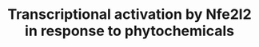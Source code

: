 ---
annotations:
- id: PW:0000369
  parent: regulatory pathway
  type: Pathway Ontology
  value: nuclear factor, erythroid 2 like 2 signaling pathway
authors:
- MaintBot
- Ddigles
- Eweitz
description: Based on [http://www.nature.com/nrc/journal/v3/n10/fig_tab/nrc1189_F4.html
  Surh, 2003, figure 4].
last-edited: 2021-05-16
organisms:
- Rattus norvegicus
redirect_from:
- /index.php/Pathway:WP1280
- /instance/WP1280
- /instance/WP1280_rr117033
revision: r117033
schema-jsonld:
- '@context': https://schema.org/
  '@id': https://wikipathways.github.io/pathways/WP1280.html
  '@type': Dataset
  creator:
    '@type': Organization
    name: WikiPathways
  description: Based on [http://www.nature.com/nrc/journal/v3/n10/fig_tab/nrc1189_F4.html
    Surh, 2003, figure 4].
  keywords:
  - Cebpb
  - Curcumin
  - Ephb2
  - GSTA2
  - Gclc
  - Gclm
  - Hmox1
  - Jtv1
  - Keap1
  - Maf
  - Mapk8
  - Nfe2l2
  - Nqo1
  - Prkca
  - Sulforaphane
  license: CC0
  name: Transcriptional activation by Nfe2l2 in response to phytochemicals
seo: CreativeWork
title: Transcriptional activation by Nfe2l2 in response to phytochemicals
wpid: WP1280
---
